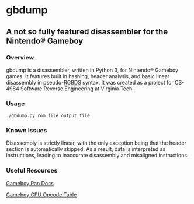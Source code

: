 # gbdump
## A not so fully featured disassembler for the Nintendo&reg; Gameboy
### Overview

gbdump is a disassembler, written in Python 3, for Nintendo&reg; Gameboy games.  It features built in hashing, header analysis, and basic linear disassembly in pseudo-[RGBDS](https://github.com/rednex/rgbds) syntax.  It was created as a project for CS-4984 Software Reverse Engineering at Virginia Tech.

### Usage

`./gbdump.py rom_file output_file`

### Known Issues

Disassembly is strictly linear, with the only exception being that the header section is automatically skipped.  As a result, data is interpreted as instructions, leading to inaccurate disassembly and misaligned instructions. 

### Useful Resources

[Gameboy Pan Docs](http://bgb.bircd.org/pandocs.htm)

[Gameboy CPU Opcode Table](http://www.pastraiser.com/cpu/gameboy/gameboy_opcodes.html)

